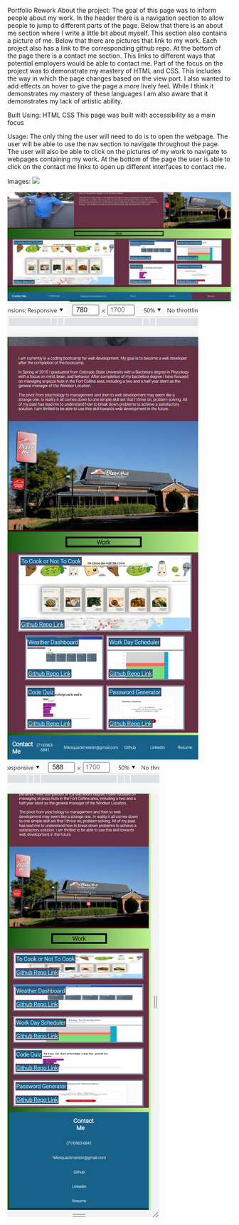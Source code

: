 Portfolio Rework
About the project: The goal of this page was to inform people about my work. In the header there is a navigation section to allow people to jump to different parts of the page. Below that there is an about me section where I write a little bit about myself. This section also contains a picture of me. Below that there are pictures that link to my work. Each project also has a link to the corresponding github repo. At the bottom of the page there is a contact me section. This links to different ways that potential employers would be able to contact me. Part of the focus on the project was to demonstrate my mastery of HTML and CSS. This includes the way in which the page changes based on the view port. I also wanted to add effects on hover to give the page a more lively feel. While I think it demonstrates my mastery of these languages I am also aware that it demonstrates my lack of artistic ability.

Built Using: HTML CSS This page was built with accessibility as a main focus

Usage: The only thing the user will need to do is to open the webpage. The user will be able to use the nav section to navigate throughout the page. The user will also be able to click on the pictures of my work to navigate to webpages containing my work. At the bottom of the page the user is able to click on the contact me links to open up different interfaces to contact me.

Images:
<img src="./assets/images/examples/example1.png">

<img src="./assets/images/examples/example2.png">

<img src="./assets/images/examples/example3.png">

<img src="./assets/images/examples/example4.png">